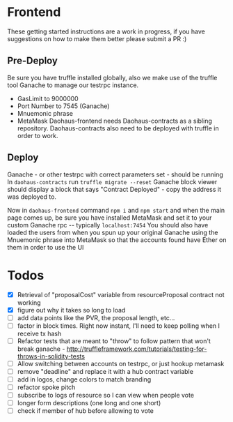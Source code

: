 Frontend
===
These getting started instructions are a work in progress, if you have suggestions on how to make them better please submit a PR :)

## Pre-Deploy
Be sure you have truffle installed globally, also we make use of the truffle tool Ganache to manage our testrpc instance.
 - GasLimit to 9000000
 - Port Number to 7545 (Ganache)
 - Mnuemonic phrase
 - MetaMask
Daohaus-frontend needs Daohaus-contracts as a sibling repository.  Daohaus-contracts also need to be deployed with truffle in order to work.


## Deploy
Ganache - or other testrpc with correct parameters set - should be running
In `daohaus-contracts` run `truffle migrate --reset`
Ganache block viewer should display a block that says "Contract Deployed" - copy the address it was deployed to.

Now in `daohaus-frontend` command `npm i` and `npm start` and when the main page comes up, be sure you have installed MetaMask and set it to your custom Ganache rpc -- typically `localhost:7454`
You should also have loaded the users from when you spun up your original Ganache using the Mnuemonic phrase into MetaMask so that the accounts found have Ether on them in order to use the UI

Todos
===

- [x] Retrieval of "proposalCost" variable from resourceProposal contract not working
- [x] figure out why it takes so long to load
- [ ] add data points like the PVR, the proposal length, etc...
- [ ] factor in block times.  Right now instant, I'll need to keep polling when I receive tx hash
- [ ] Refactor tests that are meant to "throw" to follow pattern that won't break ganache - http://truffleframework.com/tutorials/testing-for-throws-in-solidity-tests
- [ ] Allow switching between accounts on testrpc, or just hookup metamask
- [ ] remove "deadline" and replace it with a hub contract variable
- [ ] add in logos, change colors to match branding
- [ ] refactor spoke pitch
- [ ] subscribe to logs of resource so I can view when people vote
- [ ] longer form descriptions (one long and one short)
- [ ] check if member of hub before allowing to vote
